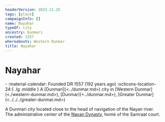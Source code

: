 ```yaml
---
headerVersion: 2023.11.25
tags: [place]
campaignInfo: []
name: Nayahar
typeOf: city
ancestry: Dunmari
created: 1557
whereabouts: Western Dunmar
title: Nayahar
---
```

# Nayahar
<div class="grid cards ext-narrow-margin ext-one-column" markdown>
-  
   :material-calendar: Founded DR 1557 (192 years ago)  
    :octicons-location-24:{ .lg .middle } A [Dunmari](<../dunmar.md>) city in [Western Dunmar](<./western-dunmar.md>), [Dunmar](<../dunmar.md>), [Greater Dunmar](<../../../greater-dunmar.md>)  
</div>


A Dunmari city located close to the head of navigation of the Nayan river. The administrative center of the [Nayan Dynasty](<../../../../../groups/dunmari-dynasties/nayan-dynasty.md>), home of the Samraat court. 




